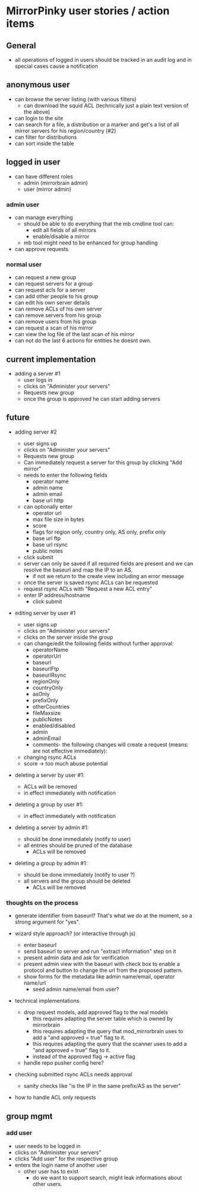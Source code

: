 # MirrorPinky user stories / action items

## General

* all operations of logged in users should be tracked in an audit log and in special cases cause a notification

## anonymous user

* can browse the server listing (with various filters)
  * can download the squid ACL (technically just a plain text version of the above)
* can login to the site
* can search for a file, a distribution or a marker and get's a list of all mirror servers for his region/country (#2)
* can filter for distributions
* can sort inside the table

## logged in user

* can have different roles
  * admin (mirrorbrain admin)
  * user  (mirror admin)


### admin user

* can manage everything
  * should be able to do everything that the mb cmdline tool can:
    * edit all fields of all mirrors
    * enable/disable a mirror
  * mb tool might need to be enhanced for group handling
* can approve requests

### normal user

* can request a new group
* can request servers for a group
* can request acls for a server
* can add other people to his group
* can edit his own server details
* can remove ACLs of his own server
* can remove servers from his group
* can remove users from his group
* can request a scan of his mirror
* can view the log file of the last scan of his mirror
* can not do the last 6 actions for entities he doesnt own.


## current implementation

* adding a server #1
  * user logs in
  * clicks on "Administer your servers"
  * Requests new group
  * once the group is approved he can start adding servers

## future

* adding server #2
  * user signs up
  * clicks on "Administer your servers"
  * Requests new group
  * Can immediately request a server for this group by clicking "Add mirror"
  * needs to enter the following fields
    * operator name
    * admin name
    * admin email
    * base url http
  * can optionally enter
    * operator url
    * max file size in bytes
    * score
    * flags for region only, country only, AS only, prefix only
    * base url ftp
    * base url rsync
    * public notes
  * click submit
  * server can only be saved if all required fields are present and we can resolve the baseurl and map the IP to an AS,
    * if not we return to the create view including an error message
  * once the server is saved rsync ACLs can be requested
  * request rsync ACLs with "Request a new ACL entry"
  * enter IP address/hostname
    * click submit

* editing server by user #1
  * user signs up
  * clicks on "Administer your servers"
  * clicks on the server inside the group
  * can change/edit the following fields without further approval:
    * operatorName
    * operatorUrl
    * baseurl
    * baseurlFtp
    * baseurlRsync
    * regionOnly
    * countryOnly
    * asOnly
    * prefixOnly
    * otherCountries
    * fileMaxsize
    * publicNotes
    * enabled/disabled
    * admin
    * adminEmail
    * comments- the following changes will create a request (means: are not effective immediately):
   * changing rsync ACLs
   * score -> too much abuse potential
   
* deleting a server by user #1:
  * ACLs will be removed
  * in effect immediately with notification

* deleting a group by user #1:
  * in effect immediately with notification

* deleting a server by admin #1:
  * should be done immediately (notify to user)
  * all entries should be pruned of the database
    * ACLs will be removed

* deleting a group by admin #1:
  * should be done immediately (notify to user ?)
  * all servers and the group should be deleted
    * ACLs will be removed

### thoughts on the process

* generate identifier from baseurl? That's what we do at the moment, so a strong argument for "yes".
* wizard style approach? (or interactive through js)
  * enter baseurl
  * send baseurl to server and run "extract information" step on it
  * present admin data and ask for verification
  * present admin view with the baseurl with check box to enable a protocol and button to change the url from the proposed pattern.
  * show forms for the metadata like admin name/email, operator name/url
    * seed admin name/email from user?

* technical implementations
  * drop request models, add approved flag to the real models
    * this requires adapting the server table which is owned by mirrorbrain
    * this requires adapting the query that mod\_mirrorbrain uses to add a "and approved = true" flag to it.
    * this requires adapting the query that the scanner uses to add a "and approved = true" flag to it.
    * instead of the approved flag -> active flag
   * handle repo pusher config here?
 * checking submitted rsync ACLs needs approval
   * sanity checks like "is the IP in the same prefix/AS as the server"

* how to handle ACL only requests

## group mgmt

### add user

* user needs to be logged in
* clicks on "Administer your servers"
* clicks "Add user" for the respective group
* enters the login name of another user
  * other user has to exist
    * do we want to support search, might leak informations about other users.

